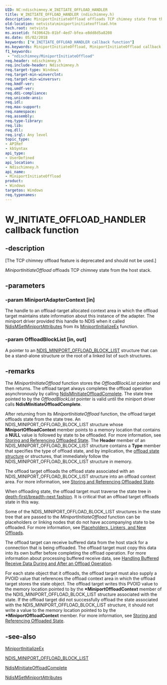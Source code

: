 ```yaml
---
UID: NC:ndischimney.W_INITIATE_OFFLOAD_HANDLER
title: W_INITIATE_OFFLOAD_HANDLER (ndischimney.h)
description: MiniportInitiateOffload offloads TCP chimney state from the host stack.
old-location: netvista\miniportinitiateoffload.htm
tech.root: netvista
ms.assetid: f430642b-01bf-4ed7-bfea-e8dd8d5a8208
ms.date: 05/02/2018
keywords: ["W_INITIATE_OFFLOAD_HANDLER callback function"]
ms.keywords: MiniportInitiateOffload, MiniportInitiateOffload callback function [Network Drivers Starting with Windows Vista], W_INITIATE_OFFLOAD_HANDLER, W_INITIATE_OFFLOAD_HANDLER callback, ndischimney/MiniportInitiateOffload, netvista.miniportinitiateoffload, tcp_chim_miniport_func_58c338e0-ea8e-41c2-a781-a32f4be7758c.xml
f1_keywords:
 - "ndischimney/MiniportInitiateOffload"
req.header: ndischimney.h
req.include-header: Ndischimney.h
req.target-type: Windows
req.target-min-winverclnt: 
req.target-min-winversvr: 
req.kmdf-ver: 
req.umdf-ver: 
req.ddi-compliance: 
req.unicode-ansi: 
req.idl: 
req.max-support: 
req.namespace: 
req.assembly: 
req.type-library: 
req.lib: 
req.dll: 
req.irql: Any level
topic_type:
- APIRef
- kbSyntax
api_type:
- UserDefined
api_location:
- Ndischimney.h
api_name:
- MiniportInitiateOffload
product:
- Windows
targetos: Windows
req.typenames: 
---
```


# W_INITIATE_OFFLOAD_HANDLER callback function


## -description


<p class="CCE_Message">[The TCP chimney offload feature is deprecated and should not be used.]

<i>MiniportInitiateOffload</i> offloads TCP chimney state from the host stack.


## -parameters




### -param MiniportAdapterContext [in]

The handle to an offload-target allocated context area in which the offload target maintains state
     information about this instance of the adapter. The miniport driver provided this handle to NDIS when it
     called 
     <a href="https://docs.microsoft.com/windows-hardware/drivers/ddi/ndis/nf-ndis-ndismsetminiportattributes">
     NdisMSetMiniportAttributes</a> from its 
     <a href="https://docs.microsoft.com/windows-hardware/drivers/ddi/ndis/nc-ndis-miniport_initialize">
     MiniportInitializeEx</a> function.


### -param OffloadBlockList [in, out]

A pointer to an 
     <a href="https://docs.microsoft.com/windows-hardware/drivers/ddi/ndischimney/ns-ndischimney-_ndis_miniport_offload_block_list">
     NDIS_MINIPORT_OFFLOAD_BLOCK_LIST</a> structure that can be a stand-alone structure or the root of a
     linked list of such structures.


## -remarks



The 
    <i>MiniportInitiateOffload</i> function stores the 
    <i>OffloadBlockList</i> pointer and then returns. The offload target always completes the offload
    operation asynchronously by calling 
    <a href="https://docs.microsoft.com/windows-hardware/drivers/ddi/ndischimney/nf-ndischimney-ndisminitiateoffloadcomplete">
    NdisMInitiateOffloadComplete</a>. The state tree pointed to by the 
    <i>OffloadBlockList</i> pointer is valid until the miniport driver calls 
    <b>NdisMInitiateOffloadComplete</b>.

After returning from its 
    <i>MiniportInitiateOffload</i> function, the offload target offloads state from the state tree. An
    NDIS_MINIPORT_OFFLOAD_BLOCK_LIST structure whose 
    <b>MiniportOffloadContext</b> member points to a memory location that contains a <b>NULL</b> value is followed by
    state to be offloaded. For more information, see 
    <a href="https://docs.microsoft.com/windows-hardware/drivers/network/storing-and-referencing-offloaded-state">Storing and Referencing
    Offloaded State</a>. The 
    <b>Header</b> member of an NDIS_MINIPORT_OFFLOAD_BLOCK_LIST structure contains a 
    <b>Type</b> member that specifies the type of offload state, and by implication, the 
    <a href="https://docs.microsoft.com/windows-hardware/drivers/ddi/ndischimney/ns-ndischimney-_tcp_offload_state_delegated">offload state structure</a> or structures,
    that immediately follow the NDIS_MINIPORT_OFFLOAD_BLOCK_LIST structure in memory.

The offload target offloads the offload state associated with an NDIS_MINIPORT_OFFLOAD_BLOCK_LIST
    structure into an offload context area. For more information, see 
    <a href="https://docs.microsoft.com/windows-hardware/drivers/network/storing-and-referencing-offloaded-state">Storing and Referencing
    Offloaded State</a>.

When offloading state, the offload target must traverse the state tree in 
    <a href="https://docs.microsoft.com/windows-hardware/drivers/network/traversing-a-state-tree">depth-first/breadth-next fashion</a>. It
    is critical that an offload target offloads state in this way.

Some of the NDIS_MINIPORT_OFFLOAD_BLOCK_LIST structures in the state tree that are passed to the 
    <i>MiniportInitiateOffload</i> function can be placeholders or linking nodes that do not have accompanying
    state to be offloaded. For more information, see 
    <a href="https://docs.microsoft.com/windows-hardware/drivers/network/placeholders--linkers--and-new-offloads">Placeholders, Linkers, and
    New Offloads</a>.

The offload target can receive buffered data from the host stack for a connection that is being
    offloaded. The offload target must copy this data into its own buffer before completing the offload
    operation. For more information about processing buffered receive data, see 
    <a href="https://docs.microsoft.com/windows-hardware/drivers/network/handling-buffered-receive-data-during-and-after-an-offload-operation">
    Handling Buffered Receive Data During and After an Offload Operation</a>.

For each state object that it offloads, the offload target must also supply a PVOID value that
    references the offload context area in which the offload target stores the state object. The offload
    target writes this PVOID value to the memory location pointed to by the 
    <b>*MiniportOffloadContext</b> member of the NDIS_MINIPORT_OFFLOAD_BLOCK_LIST structure associated with
    the state. If the offload target did not successfully offload the state associated with the
    NDIS_MINIPORT_OFFLOAD_BLOCK_LIST structure, it should not write a value to the memory location pointed to
    by the 
    <b>*MiniportOffloadContext</b> member. For more information, see 
    <a href="https://docs.microsoft.com/windows-hardware/drivers/network/storing-and-referencing-offloaded-state">Storing and Referencing
    Offloaded State</a>.




## -see-also




<a href="https://docs.microsoft.com/windows-hardware/drivers/ddi/ndis/nc-ndis-miniport_initialize">MiniportInitializeEx</a>



<a href="https://docs.microsoft.com/windows-hardware/drivers/ddi/ndischimney/ns-ndischimney-_ndis_miniport_offload_block_list">
   NDIS_MINIPORT_OFFLOAD_BLOCK_LIST</a>



<a href="https://docs.microsoft.com/windows-hardware/drivers/ddi/ndischimney/nf-ndischimney-ndisminitiateoffloadcomplete">NdisMInitiateOffloadComplete</a>



<a href="https://docs.microsoft.com/windows-hardware/drivers/ddi/ndis/nf-ndis-ndismsetminiportattributes">NdisMSetMiniportAttributes</a>
 

 

